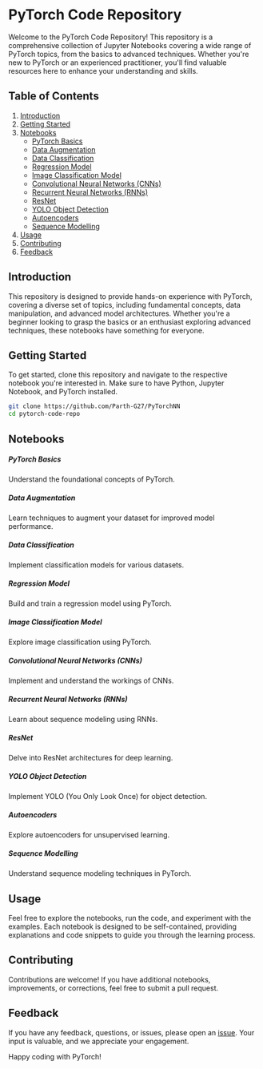 # PyTorch Code Repository

Welcome to the PyTorch Code Repository! This repository is a comprehensive collection of Jupyter Notebooks covering a wide range of PyTorch topics, from the basics to advanced techniques. Whether you're new to PyTorch or an experienced practitioner, you'll find valuable resources here to enhance your understanding and skills.

## Table of Contents
1. [Introduction](#introduction)
2. [Getting Started](#getting-started)
3. [Notebooks](#notebooks)
   - [PyTorch Basics](#pytorch-basics)
   - [Data Augmentation](#data-augmentation)
   - [Data Classification](#data-classification)
   - [Regression Model](#regression-model)
   - [Image Classification Model](#image-classification-model)
   - [Convolutional Neural Networks (CNNs)](#convolutional-neural-networks-cnns)
   - [Recurrent Neural Networks (RNNs)](#recurrent-neural-networks-rnns)
   - [ResNet](#resnet)
   - [YOLO Object Detection](#yolo-object-detection)
   - [Autoencoders](#autoencoders)
   - [Sequence Modelling](#sequence-modelling)
4. [Usage](#usage)
5. [Contributing](#contributing)
6. [Feedback](#feedback)

## Introduction
This repository is designed to provide hands-on experience with PyTorch, covering a diverse set of topics, including fundamental concepts, data manipulation, and advanced model architectures. Whether you're a beginner looking to grasp the basics or an enthusiast exploring advanced techniques, these notebooks have something for everyone.

## Getting Started
To get started, clone this repository and navigate to the respective notebook you're interested in. Make sure to have Python, Jupyter Notebook, and PyTorch installed.

```bash
git clone https://github.com/Parth-G27/PyTorchNN
cd pytorch-code-repo
```

## Notebooks

##### PyTorch Basics
Understand the foundational concepts of PyTorch.

##### Data Augmentation
Learn techniques to augment your dataset for improved model performance.

##### Data Classification
Implement classification models for various datasets.

##### Regression Model
Build and train a regression model using PyTorch.

##### Image Classification Model
Explore image classification using PyTorch.

##### Convolutional Neural Networks (CNNs)
Implement and understand the workings of CNNs.

##### Recurrent Neural Networks (RNNs)
Learn about sequence modeling using RNNs.

##### ResNet
Delve into ResNet architectures for deep learning.

##### YOLO Object Detection
Implement YOLO (You Only Look Once) for object detection.

##### Autoencoders
Explore autoencoders for unsupervised learning.

##### Sequence Modelling
Understand sequence modeling techniques in PyTorch.

## Usage
Feel free to explore the notebooks, run the code, and experiment with the examples. Each notebook is designed to be self-contained, providing explanations and code snippets to guide you through the learning process.

## Contributing
Contributions are welcome! If you have additional notebooks, improvements, or corrections, feel free to submit a pull request.

## Feedback
If you have any feedback, questions, or issues, please open an [issue](https://github.com/Parth-G27/PyTorchNN/issues). Your input is valuable, and we appreciate your engagement.

Happy coding with PyTorch!

